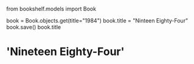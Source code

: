 from bookshelf.models import Book


book = Book.objects.get(title="1984")
book.title = "Ninteen Eighty-Four"
book.save()
book.title

# 'Nineteen Eighty-Four'